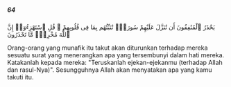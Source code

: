##### 64

<span class="ayah">يَحْذَرُ ٱلْمُنَٰفِقُونَ أَن تُنَزَّلَ عَلَيْهِمْ سُورَةٌۭ تُنَبِّئُهُم بِمَا فِى قُلُوبِهِمْ ۚ قُلِ ٱسْتَهْزِءُوٓا۟ إِنَّ ٱللَّهَ مُخْرِجٌۭ مَّا تَحْذَرُونَ</span>

<span class="ayah_translation">Orang-orang yang munafik itu takut akan diturunkan terhadap mereka sesuatu surat yang menerangkan apa yang tersembunyi dalam hati mereka. Katakanlah kepada mereka: "Teruskanlah ejekan-ejekanmu (terhadap Allah dan rasul-Nya)". Sesungguhnya Allah akan menyatakan apa yang kamu takuti itu.</span>
